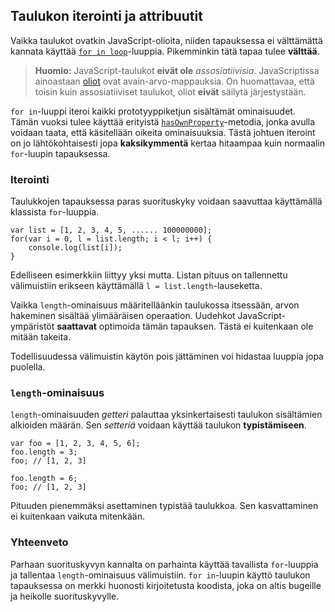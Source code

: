 ## Taulukon iterointi ja attribuutit

Vaikka taulukot ovatkin JavaScript-olioita, niiden tapauksessa ei välttämättä kannata käyttää [`for in loop`](#object.forinloop)-luuppia. Pikemminkin tätä tapaa tulee **välttää**.

> **Huomio:** JavaScript-taulukot **eivät ole** *assosiatiivisia*. JavaScriptissa ainoastaan [oliot](#object.general) ovat avain-arvo-mappauksia. On huomattavaa, että toisin kuin assosiatiiviset taulukot, oliot **eivät** säilytä järjestystään.

`for in`-luuppi iteroi kaikki prototyyppiketjun sisältämät ominaisuudet. Tämän vuoksi tulee käyttää erityistä  [`hasOwnProperty`](#object.hasownproperty)-metodia, jonka avulla voidaan taata, että käsitellään oikeita ominaisuuksia. Tästä johtuen iteroint on jo lähtökohtaisesti jopa **kaksikymmentä** kertaa hitaampaa kuin normaalin `for`-luupin tapauksessa.

### Iterointi

Taulukkojen tapauksessa paras suorituskyky voidaan saavuttaa käyttämällä klassista `for`-luuppia.

    var list = [1, 2, 3, 4, 5, ...... 100000000];
    for(var i = 0, l = list.length; i < l; i++) {
        console.log(list[i]);
    }

Edelliseen esimerkkiin liittyy yksi mutta. Listan pituus on tallennettu välimuistiin erikseen käyttämällä `l = list.length`-lauseketta.

Vaikka `length`-ominaisuus määritelläänkin taulukossa itsessään, arvon hakeminen sisältää ylimääräisen operaation. Uudehkot JavaScript-ympäristöt **saattavat** optimoida tämän tapauksen. Tästä ei kuitenkaan ole mitään takeita.

Todellisuudessa välimuistin käytön pois jättäminen voi hidastaa luuppia jopa puolella.

### `length`-ominaisuus

`length`-ominaisuuden *getteri* palauttaa yksinkertaisesti taulukon sisältämien alkioiden määrän. Sen *setteriä* voidaan käyttää taulukon **typistämiseen**.

    var foo = [1, 2, 3, 4, 5, 6];
    foo.length = 3;
    foo; // [1, 2, 3]

    foo.length = 6;
    foo; // [1, 2, 3]

Pituuden pienemmäksi asettaminen typistää taulukkoa. Sen kasvattaminen ei kuitenkaan vaikuta mitenkään.

### Yhteenveto

Parhaan suorituskyvyn kannalta on parhainta käyttää tavallista `for`-luuppia ja tallentaa `length`-ominaisuus välimuistiin. `for in`-luupin käyttö taulukon tapauksessa on merkki huonosti kirjoitetusta koodista, joka on altis bugeille ja heikolle suorituskyvylle.

